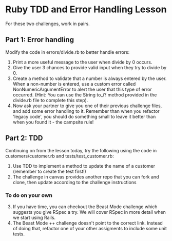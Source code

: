 # Ruby TDD and Error Handling Lesson

For these two challenges, work in pairs.

## Part 1: Error handling

Modify the code in errors/divide.rb to better handle errors:
1. Print a more useful message to the user when divide by 0 occurs.
2. Give the user 3 chances to provide valid input when they try to divide by 0.
3. Create a method to validate that a number is always entered by the user. When a non-number is entered, use a custom error called NonNumericArgumentError to alert the user that this type of error occurred. (Hint: You can use the String to_i? method provided in the divide.rb file to complete this step).
4. Now ask your partner to give you one of their previous challenge files, and add some error handling to it. Remember than when you refactor 'legacy code', you should do something small to leave it better than when you found it - the campsite rule!

## Part 2: TDD

Continuing on from the lesson today, try the following using the code in customers/customer.rb and tests/test_customer.rb:
1. Use TDD to implement a method to update the name of a customer (remember to create the test first!)
2. The challenge in canvas provides another repo that you can fork and clone, then update according to the challenge instructions

### To do on your own
3. If you have time, you can checkout the Beast Mode challenge which suggests you give RSpec a try. We will cover RSpec in more detail when we start using Rails.
4. The Beast Mode ++ challenge doesn't point to the correct link. Instead of doing that, refactor one of your other assigments to include some unit tests.